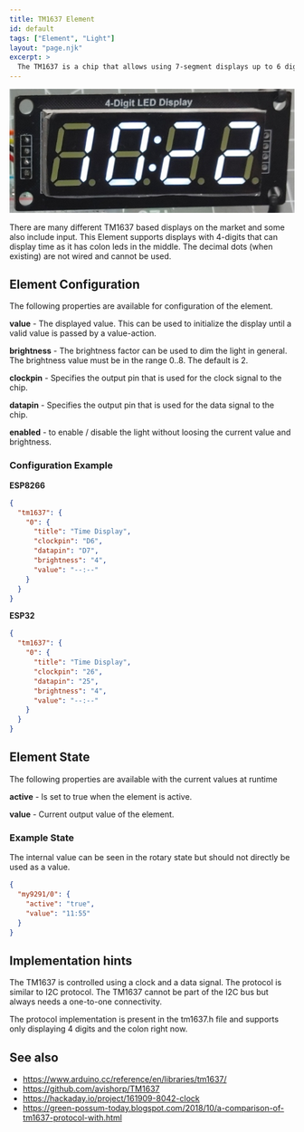 ```yaml
---
title: TM1637 Element
id: default
tags: ["Element", "Light"]
layout: "page.njk"
excerpt: >
  The TM1637 is a chip that allows using 7-segment displays up to 6 digits.
---
```



![TM1637 based display](/elements/tm1637.jpg)

There are many different TM1637 based displays on the market and some also include input. This Element supports displays with 4-digits that can display time as it has colon leds in the middle. The decimal dots (when existing) are not wired and cannot be used.

## Element Configuration

The following properties are available for configuration of the element.

<object data="/element.svg?tm1637" type="image/svg+xml"></object>

**value** - The displayed value.
  This can be used to initialize the display until a valid value is passed by a value-action.

**brightness** - The brightness factor can be used to dim the light in general. The brightness value must be in the range 0..8. The default is 2.

**clockpin** - Specifies the output pin that is used for the clock signal to the chip.

**datapin** - Specifies the output pin that is used for the data signal to the chip.

**enabled** - to enable / disable the light without loosing the current value and brightness.


### Configuration Example

**ESP8266**

``` json
{
  "tm1637": {
    "0": {
      "title": "Time Display",
      "clockpin": "D6",
      "datapin": "D7",
      "brightness": "4",
      "value": "--:--"
    }
  }
}
```

**ESP32**

``` json
{
  "tm1637": {
    "0": {
      "title": "Time Display",
      "clockpin": "26",
      "datapin": "25",
      "brightness": "4",
      "value": "--:--"
    }
  }
}
```


## Element State

The following properties are available with the current values at runtime

**active** - Is set to true when the element is active.

**value** - Current output value of the element.


### Example State

The internal value can be seen in the rotary state but should not directly be used as a value.

``` json
{
  "my9291/0": {
    "active": "true",
    "value": "11:55"
  }
}
```


## Implementation hints

The TM1637 is controlled using a clock and a data signal. The protocol is similar to I2C protocol. The TM1637 cannot be part of the I2C bus but always needs a one-to-one connectivity.

The protocol implementation is present in the tm1637.h file and supports only displaying 4 digits and the colon right now.


## See also

* <https://www.arduino.cc/reference/en/libraries/tm1637/>
* <https://github.com/avishorp/TM1637>
* <https://hackaday.io/project/161909-8042-clock>
* <https://green-possum-today.blogspot.com/2018/10/a-comparison-of-tm1637-protocol-with.html>


